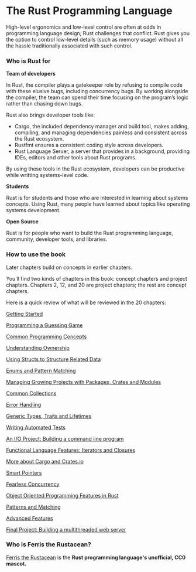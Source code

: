 # The Rust Programming Language

High-level ergonomics and low-level control are often at odds in programming language design; Rust challenges that conflict. Rust gives you the option to control low-level details (such as memory usage) without all the hassle traditionally associated with such control.

### Who is Rust for

**Team of developers**

In Rust, the compiler plays a gatekeeper role by refusing to compile code with these elusive bugs, including concurrency bugs. By working alongside the compiler, the team can spend their time focusing on the program’s logic rather than chasing down bugs.

Rust also brings developer tools like:

- Cargo, the included dependency manager and build tool, makes adding, compiling, and managing dependencies painless and consistent across the Rust ecosystem.
- Rustfmt ensures a consistent coding style across developers.
- Rust Language Server, a server that provides in a background, providing IDEs, editors and other tools about Rust programs.

By using these tools in the Rust ecosystem, developers can be productive while writting systems-level code.

**Students**

Rust is for students and those who are interested in learning about systems concepts. Using Rust, many people have learned about topics like operating systems development.

**Open Source**

Rust is for people who want to build the Rust programming language, community, developer tools, and libraries.

### How to use the book

Later chapters build on concepts in earlier chapters.

You’ll find two kinds of chapters in this book: concept chapters and project chapters. Chapters 2, 12, and 20 are project chapters; the rest are concept chapters.

Here is a quick review of what will be reviewed in the 20 chapters:

[Getting Started](https://www.notion.so/Getting-Started-a73f772035e14ff1b02eec815cac91a7)

[Programming a Guessing Game](https://www.notion.so/Programming-a-Guessing-Game-85da9ab599414cea9ff27b3fea4ad20b)

[Common Programming Concepts](https://www.notion.so/Common-Programming-Concepts-06922c1e28be4ce985fb96f855dc4f66)

[Understanding Ownership](https://www.notion.so/Understanding-Ownership-3f9b4e7732ee4c969f3e833debc26689)

[Using Structs to Structure Related Data](https://www.notion.so/Using-Structs-to-Structure-Related-Data-d693661d77104adba51735629d6869f0)

[Enums and Pattern Matching](https://www.notion.so/Enums-and-Pattern-Matching-c299ffc5b8654bda8ec872b5634c29d1)

[Managing Growing Projects with Packages, Crates and Modules](https://www.notion.so/Managing-Growing-Projects-with-Packages-Crates-and-Modules-ab4a395769ac44929fb6780afefe5db1)

[Common Collections](https://www.notion.so/Common-Collections-3af9dd3787c14a26bdf447ff45dd5d70)

[Error Handling](https://www.notion.so/Error-Handling-00a4b159166d47a0842d23d2376444d2)

[Generic Types, Traits and Lifetimes](https://www.notion.so/Generic-Types-Traits-and-Lifetimes-946030a013ed4b1cbe3161aa83ac9c12)

[Writing Automated Tests](https://www.notion.so/Writing-Automated-Tests-05526faf670d439a8598acec5e3d9e5a)

[An I/O Project: Building a command line program](https://www.notion.so/An-I-O-Project-Building-a-command-line-program-29027c1cef5f48c6ab3135fa5f20726b)

[Functional Language Features: Iterators and Closures](https://www.notion.so/Functional-Language-Features-Iterators-and-Closures-04bcca3d614b42bbbae5205e648ddad4)

[More about Cargo and Crates.io](https://www.notion.so/More-about-Cargo-and-Crates-io-ac8935bd213e47c2979cb2c8945d11fb)

[Smart Pointers](https://www.notion.so/Smart-Pointers-c4d7bd1594634a6bb860da60a3cef947)

[Fearless Concurrency](https://www.notion.so/Fearless-Concurrency-80a4b6c9749f4b5d9eff6d13cd454746)

[Object Oriented Programming Features in Rust](https://www.notion.so/Object-Oriented-Programming-Features-in-Rust-ab0f91e1fbfc41b19db91dd9ce820d9e)

[Patterns and Matching](https://www.notion.so/Patterns-and-Matching-40cc73a1cf3647d1a5c34942abb6bf57)

[Advanced Features](https://www.notion.so/Advanced-Features-3fdd26cf572647b5b3733b1db33803d0)

[Final Project: Building a multithreaded web server](https://www.notion.so/Final-Project-Building-a-multithreaded-web-server-86d5b9403291491e9b1096c23935bcb6)

### Who is Ferris the Rustacean?

[Ferris the Rustacean](https://rustacean.net/) is the **Rust programming language's unofficial, CC0 mascot.**